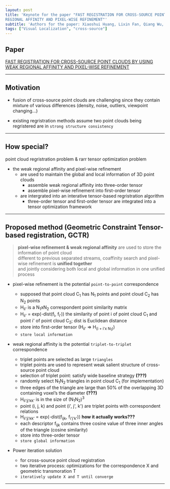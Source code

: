 ```yaml
---
layout: post
title: 'Keynote for the paper "FAST REGISTRATION FOR CROSS-SOURCE POINT CLOUDS BY USING WEAK
REGIONAL AFFINITY AND PIXEL-WISE REFINEMENT"'
subtitle: 'Authors for the paper: Xiaoshui Huang, Lixin Fan, Qiang Wu, Jian Zhang, Chun Yuan'
tags: ["Visual Localization", "cross-source"]
---
```


## Paper
<a href="https://arxiv.org/abs/1903.04630">FAST REGISTRATION FOR CROSS-SOURCE POINT CLOUDS BY USING WEAK
REGIONAL AFFINITY AND PIXEL-WISE REFINEMENT</a>

---

## Motivation
- fusion of cross-source point clouds are challenging since they contain mixture of various differences (density, noise, outliers, viewpoint changing...)

- existing regristration methods assume two point clouds being regristered are in
`strong structure consistency`

---

## How special?
point cloud regristration problem & rarr tensor optimization problem
- the weak regional affinity and pixel-wise refinement 
  - are used to maintain the global and local information of 3D point clouds
    - assemble weak regional affinity into three-order tensor
    - assemble pixel-wise refinement into first-order tensor
  - are intergrated into an interative tensor-based regristration algorithm
    - three-order tensor and first-order tensor are integrated into a tensor optimization framework

---

## Proposed method (Geometric Constraint Tensor-based registration, GCTR)
> **pixel-wise refinement & weak regional affinity** are used to store the information of point cloud <br>
> different to previous separated streams, coaffinity search and pixel-wise refinement is **unified together** <br>
> and jointly considering both local and global information in one unified process

- pixel-wise refinement is the potential `point-to-point` correspondence
  - supposed that point cloud C<sub>1</sub> has N<sub>1</sub> points and point cloud C<sub>2</sub> has N<sub>2</sub> points	
  - H<sub>ii'</sub> is a N<sub>1</sub>xN<sub>2</sub> correspondent point similarity matrix
  - H<sub>ii'</sub> = exp(-dist(f<sub>i</sub>, f<sub>i'</sub>)) the similarity of point i of point cloud C<sub>1</sub> and point i' of point cloud C<sub>2</sub>; dist is Euclidean distance
  - store into first-order tensor (H<sub>ii'</sub> => H<sub>(i + i'x N<sub>1</sub>)</sub>)
  - `store local information`

- weak regional affinity is the potential `triplet-to-triplet` correspondence
  - triplet points are selected as large `triangles`
  - triplet points are used to represent weak salient structure of cross-source point cloud
  - selection of triplet point: satisfy wide baseline strategy **(???)**
  - randomly select N<sub>1</sub>N<sub>2</sub> triangles in point cloud C<sub>1</sub> (for implementation)
  - three edges of the triangle are large than 50% of the overlapping 3D containing voxel’s the diameter **(???)**
  - H<sub>ii'jj'kk'</sub> is in the size of (N<sub>1</sub>N<sub>2</sub>)<sup>3</sup>
  - point (i, j, k) and point (i', j', k') are triplet points with correspondent relations
  - H<sub>ii'jj'kk'</sub> =  exp(-dist(f<sub>ijk</sub>, f<sub>i'j'k'</sub>)) **how it actually works???**
  - each descriptor f<sub>ijk</sub> contains three cosine value of three inner angles of the triangle (cosine similarity)
  - store into three-order tensor
  - `store global information`
  
- Power iteration solution
  - for cross-source point cloud registration
  - two iterative process: optimizations for the correspondence X and geometric transmoration T
  - `iteratively update X and T until converge`
---

